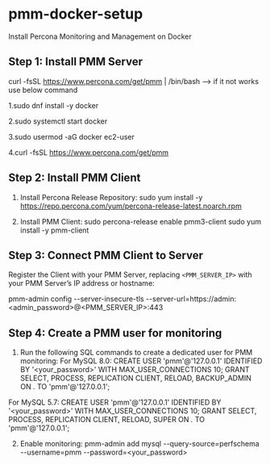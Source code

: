 # pmm-docker-setup
Install Percona Monitoring and Management on Docker

<h2> 
Step 1: Install PMM Server
</h2>


curl -fsSL https://www.percona.com/get/pmm | /bin/bash --> if it not works use below command

1.sudo dnf install -y docker

2.sudo systemctl start docker

3.sudo usermod -aG docker ec2-user

4.curl -fsSL https://www.percona.com/get/pmm


<h2>
Step 2: Install PMM Client
</h2>

1. Install Percona Release Repository:
sudo yum install -y https://repo.percona.com/yum/percona-release-latest.noarch.rpm

2. Install PMM Client:
sudo percona-release enable pmm3-client
sudo yum install -y pmm-client

<h2>
Step 3: Connect PMM Client to Server
</h2>

Register the Client with your PMM Server, replacing `<PMM_SERVER_IP>` with your PMM Server’s IP address or hostname:

pmm-admin config --server-insecure-tls --server-url=https://admin:<admin_password>@<PMM_SERVER_IP>:443

<h2>
Step 4: Create a PMM user for monitoring
</h2>

1. Run the following SQL commands to create a dedicated user for PMM monitoring: For MySQL 8.0:
CREATE USER 'pmm'@'127.0.0.1' IDENTIFIED BY '<your_password>' WITH MAX_USER_CONNECTIONS 10;
GRANT SELECT, PROCESS, REPLICATION CLIENT, RELOAD, BACKUP_ADMIN ON *.* TO 'pmm'@'127.0.0.1';

For MySQL 5.7:
CREATE USER 'pmm'@'127.0.0.1' IDENTIFIED BY '<your_password>' WITH MAX_USER_CONNECTIONS 10;
GRANT SELECT, PROCESS, REPLICATION CLIENT, RELOAD, SUPER ON *.* TO 'pmm'@'127.0.0.1';

2. Enable monitoring:
pmm-admin add mysql --query-source=perfschema --username=pmm --password=<your_password>

